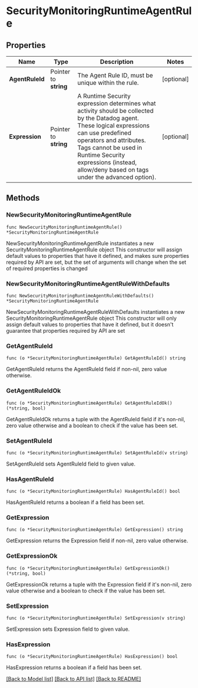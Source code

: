 # SecurityMonitoringRuntimeAgentRule

## Properties

Name | Type | Description | Notes
------------ | ------------- | ------------- | -------------
**AgentRuleId** | Pointer to **string** | The Agent Rule ID, must be unique within the rule. | [optional] 
**Expression** | Pointer to **string** | A Runtime Security expression determines what activity should be collected by the Datadog agent. These logical expressions can use predefined operators and attributes. Tags cannot be used in Runtime Security expressions (instead, allow/deny based on tags under the advanced option). | [optional] 

## Methods

### NewSecurityMonitoringRuntimeAgentRule

`func NewSecurityMonitoringRuntimeAgentRule() *SecurityMonitoringRuntimeAgentRule`

NewSecurityMonitoringRuntimeAgentRule instantiates a new SecurityMonitoringRuntimeAgentRule object
This constructor will assign default values to properties that have it defined,
and makes sure properties required by API are set, but the set of arguments
will change when the set of required properties is changed

### NewSecurityMonitoringRuntimeAgentRuleWithDefaults

`func NewSecurityMonitoringRuntimeAgentRuleWithDefaults() *SecurityMonitoringRuntimeAgentRule`

NewSecurityMonitoringRuntimeAgentRuleWithDefaults instantiates a new SecurityMonitoringRuntimeAgentRule object
This constructor will only assign default values to properties that have it defined,
but it doesn't guarantee that properties required by API are set

### GetAgentRuleId

`func (o *SecurityMonitoringRuntimeAgentRule) GetAgentRuleId() string`

GetAgentRuleId returns the AgentRuleId field if non-nil, zero value otherwise.

### GetAgentRuleIdOk

`func (o *SecurityMonitoringRuntimeAgentRule) GetAgentRuleIdOk() (*string, bool)`

GetAgentRuleIdOk returns a tuple with the AgentRuleId field if it's non-nil, zero value otherwise
and a boolean to check if the value has been set.

### SetAgentRuleId

`func (o *SecurityMonitoringRuntimeAgentRule) SetAgentRuleId(v string)`

SetAgentRuleId sets AgentRuleId field to given value.

### HasAgentRuleId

`func (o *SecurityMonitoringRuntimeAgentRule) HasAgentRuleId() bool`

HasAgentRuleId returns a boolean if a field has been set.

### GetExpression

`func (o *SecurityMonitoringRuntimeAgentRule) GetExpression() string`

GetExpression returns the Expression field if non-nil, zero value otherwise.

### GetExpressionOk

`func (o *SecurityMonitoringRuntimeAgentRule) GetExpressionOk() (*string, bool)`

GetExpressionOk returns a tuple with the Expression field if it's non-nil, zero value otherwise
and a boolean to check if the value has been set.

### SetExpression

`func (o *SecurityMonitoringRuntimeAgentRule) SetExpression(v string)`

SetExpression sets Expression field to given value.

### HasExpression

`func (o *SecurityMonitoringRuntimeAgentRule) HasExpression() bool`

HasExpression returns a boolean if a field has been set.


[[Back to Model list]](../README.md#documentation-for-models) [[Back to API list]](../README.md#documentation-for-api-endpoints) [[Back to README]](../README.md)


